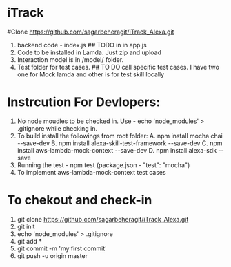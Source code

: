 # iTrack
#Clone
https://github.com/sagarbeheragit/iTrack_Alexa.git

1. backend code - index.js ## TODO in in app.js
2. Code to be installed in Lamda. Just zip and upload
3. Interaction model is in /model/ folder.
4. Test folder for test cases. ## TO DO call specific test cases. I have two one for Mock lamda and other is for test skill locally

# Instrcution For Devlopers:
1. No node moudles to be checked in. Use - echo 'node_modules' > .gitignore while checking in.
2. To build install the followings from root folder:
    A. npm install mocha chai --save-dev
    B. npm install alexa-skill-test-framework --save-dev
    C. npm install aws-lambda-mock-context --save-dev
    D. npm install alexa-sdk --save
3. Running the test - npm test (package.json - "test": "mocha")
4. To implement aws-lambda-mock-context test cases

# To chekout and check-in
1. git clone https://github.com/sagarbeheragit/iTrack_Alexa.git
2. git init
3. echo 'node_modules' > .gitignore
4. git add *
5. git commit -m 'my first commit'
6. git push -u origin master
